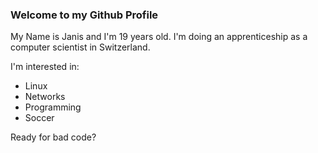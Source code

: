 ### Welcome to my Github Profile 

My Name is Janis and I'm 19 years old.
I'm doing an apprenticeship as a computer scientist in Switzerland.

I'm interested in:
- Linux
- Networks
- Programming
- Soccer 

Ready for bad code?
